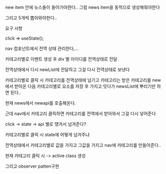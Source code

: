 new item 안에 뉴스들이 들어가야한다..
그럼 news item을 동적으로 생성해줘야한다

그리고 5개씩 뽑아와야한다..

요구 사항

click => useState();

nav 컴포넌트에서 전역 상태 관리한다,...

카테고리별로 이벤트 생성 후 div 별 아이디를 전역상태로 전달

전역상태에서 다시 newList에 전달하고 그걸 다시 전역상태로 보낸다

카테고리별로 클릭 시 카테고리를 전역상태에 넘기고 카테고리는 받은 카테고리를 new에서 받아온 다음 카테고리별로 요소를 저장 후 가지고 잇다가 newsList에 뿌리기만 하면 된다..

현재 news에서 newapi를 호출해온다.

근데 nav에서 카테고리 클릭하면 카테고리를 전역에서 받아와서 그걸 다시 넣어준다

click -> state -> api 별로 떙겨서 넘겨준다?

카테고리별로 클릭 시 state에 어떻게 넘겨주냐

전역상태에서 카테고리별로 값을 가지고 그값을 가지고 nav에 카테고리를 만들어준다..

현재 카테고리 클릭 시 -> active class 생성

그리고 observer patten구현
